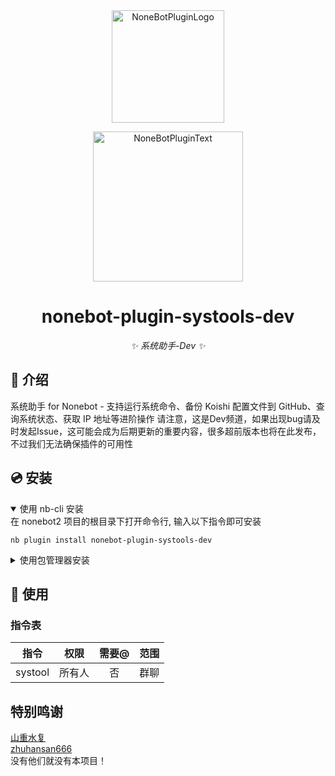 <div align="center">
  <a href="https://v2.nonebot.dev/store"><img src="https://github.com/A-kirami/nonebot-plugin-template/blob/resources/nbp_logo.png" width="180" height="180" alt="NoneBotPluginLogo"></a>
  <br>
  <p><img src="https://github.com/A-kirami/nonebot-plugin-template/blob/resources/NoneBotPlugin.svg" width="240" alt="NoneBotPluginText"></p>
</div>

<div align="center">

# nonebot-plugin-systools-dev

_✨ 系统助手-Dev ✨_

</div>

## 📖 介绍

系统助手 for Nonebot - 支持运行系统命令、备份 Koishi 配置文件到 GitHub、查询系统状态、获取 IP 地址等进阶操作
请注意，这是Dev频道，如果出现bug请及时发起Issue，这可能会成为后期更新的重要内容，很多超前版本也将在此发布，不过我们无法确保插件的可用性

## 💿 安装

<details open>
<summary>使用 nb-cli 安装</summary>
在 nonebot2 项目的根目录下打开命令行, 输入以下指令即可安装

    nb plugin install nonebot-plugin-systools-dev

</details>

<details>
<summary>使用包管理器安装</summary>
在 nonebot2 项目的插件目录下, 打开命令行, 根据你使用的包管理器, 输入相应的安装命令

<details>
<summary>pip</summary>

    pip install nonebot-plugin-systools-dev
</details>

打开 nonebot2 项目根目录下的 `pyproject.toml` 文件, 在 `[tool.nonebot]` 部分追加写入

    plugins = ["nonebot-plugin-systools-dev"]

</details>

## 🎉 使用
### 指令表
| 指令 | 权限 | 需要@ | 范围 |
|:-----:|:----:|:----:|:----:|
| systool | 所有人 | 否 | 群聊 |


## 特别鸣谢
[山重水复](https://github.com/Shanshui2022)<br>
[zhuhansan666](https://github.com/zhuhansan666)<br>
没有他们就没有本项目！

